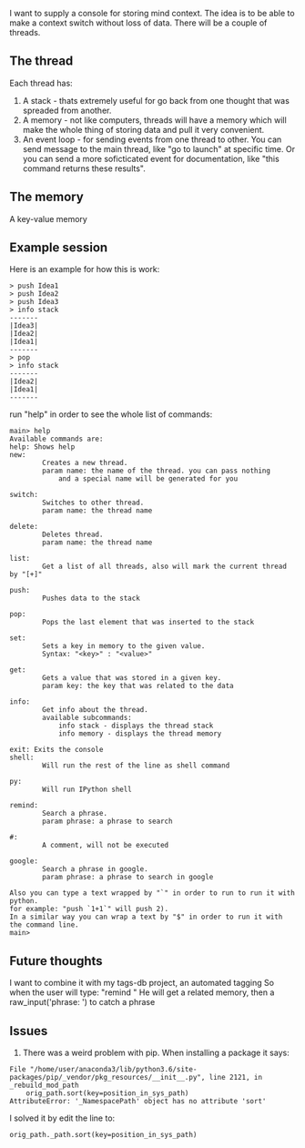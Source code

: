 I want to supply a console for storing mind context.
The idea is to be able to make a context switch without loss of data.
There will be a couple of threads.

The thread
-------------

Each thread has:
1. A stack - thats extremely useful for go back from one thought that was spreaded from another.
2. A memory - not like computers, threads will have a memory which will make the whole thing of storing data and pull it very convenient.
3. An event loop - for sending events from one thread to other. You can send message to the main thread, like "go to launch" at specific time.
    Or you can send a more soficticated event for documentation, like "this command returns these results".

The memory
------------
A key-value memory

Example session
----------------
Here is an example for how this is work:
```
> push Idea1
> push Idea2
> push Idea3
> info stack
-------
|Idea3|
|Idea2|
|Idea1|
-------
> pop
> info stack
-------
|Idea2|
|Idea1|
-------
```

run "help" in order to see the whole list of commands:
```
main> help
Available commands are:
help: Shows help
new:
        Creates a new thread.
        param name: the name of the thread. you can pass nothing
            and a special name will be generated for you

switch:
        Switches to other thread.
        param name: the thread name

delete:
        Deletes thread.
        param name: the thread name

list:
        Get a list of all threads, also will mark the current thread by "[+]"

push:
        Pushes data to the stack

pop:
        Pops the last element that was inserted to the stack

set:
        Sets a key in memory to the given value.
        Syntax: "<key>" : "<value>"

get:
        Gets a value that was stored in a given key.
        param key: the key that was related to the data

info:
        Get info about the thread.
        available subcommands:
            info stack - displays the thread stack
            info memory - displays the thread memory

exit: Exits the console
shell:
        Will run the rest of the line as shell command

py:
        Will run IPython shell

remind:
        Search a phrase.
        param phrase: a phrase to search

#:
        A comment, will not be executed

google:
        Search a phrase in google.
        param phrase: a phrase to search in google

Also you can type a text wrapped by "`" in order to run to run it with python.
for example: "push `1+1`" will push 2).
In a similar way you can wrap a text by "$" in order to run it with the command line.
main>
```

Future thoughts
----------------
I want to combine it with my tags-db project, an automated tagging
So when the user will type: "remind <text>"
He will get a related memory, then a raw_input('phrase: ') to catch a phrase

Issues
-------
1. There was a weird problem with pip.
When installing a package it says:
```
File "/home/user/anaconda3/lib/python3.6/site-packages/pip/_vendor/pkg_resources/__init__.py", line 2121, in _rebuild_mod_path
    orig_path.sort(key=position_in_sys_path)
AttributeError: '_NamespacePath' object has no attribute 'sort'
```
I solved it by edit the line to:
```
orig_path._path.sort(key=position_in_sys_path)
```
